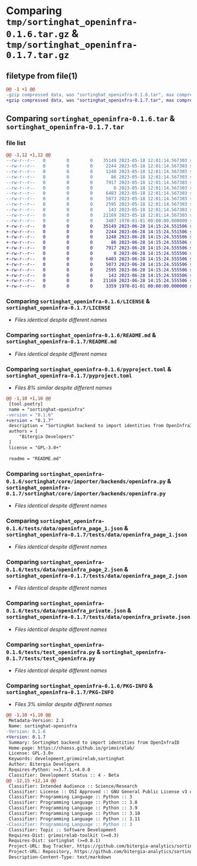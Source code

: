 # Comparing `tmp/sortinghat_openinfra-0.1.6.tar.gz` & `tmp/sortinghat_openinfra-0.1.7.tar.gz`

## filetype from file(1)

```diff
@@ -1 +1 @@
-gzip compressed data, was "sortinghat_openinfra-0.1.6.tar", max compression
+gzip compressed data, was "sortinghat_openinfra-0.1.7.tar", max compression
```

## Comparing `sortinghat_openinfra-0.1.6.tar` & `sortinghat_openinfra-0.1.7.tar`

### file list

```diff
@@ -1,12 +1,12 @@
--rw-r--r--   0        0        0    35149 2023-05-18 12:01:14.567303 sortinghat_openinfra-0.1.6/LICENSE
--rw-r--r--   0        0        0     2244 2023-05-18 12:01:14.567303 sortinghat_openinfra-0.1.6/README.md
--rw-r--r--   0        0        0     1248 2023-05-18 12:01:14.567303 sortinghat_openinfra-0.1.6/pyproject.toml
--rw-r--r--   0        0        0       86 2023-05-18 12:01:14.567303 sortinghat_openinfra-0.1.6/sortinghat/core/importer/backends/_version.py
--rw-r--r--   0        0        0     7917 2023-05-18 12:01:14.567303 sortinghat_openinfra-0.1.6/sortinghat/core/importer/backends/openinfra.py
--rw-r--r--   0        0        0        0 2023-05-18 12:01:14.567303 sortinghat_openinfra-0.1.6/tests/__init__.py
--rw-r--r--   0        0        0     6403 2023-05-18 12:01:14.567303 sortinghat_openinfra-0.1.6/tests/data/openinfra_page_1.json
--rw-r--r--   0        0        0     5073 2023-05-18 12:01:14.567303 sortinghat_openinfra-0.1.6/tests/data/openinfra_page_2.json
--rw-r--r--   0        0        0     2595 2023-05-18 12:01:14.567303 sortinghat_openinfra-0.1.6/tests/data/openinfra_private.json
--rw-r--r--   0        0        0      143 2023-05-18 12:01:14.567303 sortinghat_openinfra-0.1.6/tests/data/openinfra_token_error.json
--rw-r--r--   0        0        0    21169 2023-05-18 12:01:14.567303 sortinghat_openinfra-0.1.6/tests/test_openinfra.py
--rw-r--r--   0        0        0     3407 1970-01-01 00:00:00.000000 sortinghat_openinfra-0.1.6/PKG-INFO
+-rw-r--r--   0        0        0    35149 2023-06-28 14:15:24.551506 sortinghat_openinfra-0.1.7/LICENSE
+-rw-r--r--   0        0        0     2244 2023-06-28 14:15:24.551506 sortinghat_openinfra-0.1.7/README.md
+-rw-r--r--   0        0        0     1248 2023-06-28 14:15:24.555506 sortinghat_openinfra-0.1.7/pyproject.toml
+-rw-r--r--   0        0        0       86 2023-06-28 14:15:24.555506 sortinghat_openinfra-0.1.7/sortinghat/core/importer/backends/_version.py
+-rw-r--r--   0        0        0     7917 2023-06-28 14:15:24.555506 sortinghat_openinfra-0.1.7/sortinghat/core/importer/backends/openinfra.py
+-rw-r--r--   0        0        0        0 2023-06-28 14:15:24.555506 sortinghat_openinfra-0.1.7/tests/__init__.py
+-rw-r--r--   0        0        0     6403 2023-06-28 14:15:24.555506 sortinghat_openinfra-0.1.7/tests/data/openinfra_page_1.json
+-rw-r--r--   0        0        0     5073 2023-06-28 14:15:24.555506 sortinghat_openinfra-0.1.7/tests/data/openinfra_page_2.json
+-rw-r--r--   0        0        0     2595 2023-06-28 14:15:24.555506 sortinghat_openinfra-0.1.7/tests/data/openinfra_private.json
+-rw-r--r--   0        0        0      143 2023-06-28 14:15:24.555506 sortinghat_openinfra-0.1.7/tests/data/openinfra_token_error.json
+-rw-r--r--   0        0        0    21169 2023-06-28 14:15:24.555506 sortinghat_openinfra-0.1.7/tests/test_openinfra.py
+-rw-r--r--   0        0        0     3359 1970-01-01 00:00:00.000000 sortinghat_openinfra-0.1.7/PKG-INFO
```

### Comparing `sortinghat_openinfra-0.1.6/LICENSE` & `sortinghat_openinfra-0.1.7/LICENSE`

 * *Files identical despite different names*

### Comparing `sortinghat_openinfra-0.1.6/README.md` & `sortinghat_openinfra-0.1.7/README.md`

 * *Files identical despite different names*

### Comparing `sortinghat_openinfra-0.1.6/pyproject.toml` & `sortinghat_openinfra-0.1.7/pyproject.toml`

 * *Files 8% similar despite different names*

```diff
@@ -1,10 +1,10 @@
 [tool.poetry]
 name = "sortinghat-openinfra"
-version = "0.1.6"
+version = "0.1.7"
 description = "SortingHat backend to import identities from OpenInfraID"
 authors = [
     "Bitergia Developers"
 ]
 license = "GPL-3.0+"
 
 readme = "README.md"
```

### Comparing `sortinghat_openinfra-0.1.6/sortinghat/core/importer/backends/openinfra.py` & `sortinghat_openinfra-0.1.7/sortinghat/core/importer/backends/openinfra.py`

 * *Files identical despite different names*

### Comparing `sortinghat_openinfra-0.1.6/tests/data/openinfra_page_1.json` & `sortinghat_openinfra-0.1.7/tests/data/openinfra_page_1.json`

 * *Files identical despite different names*

### Comparing `sortinghat_openinfra-0.1.6/tests/data/openinfra_page_2.json` & `sortinghat_openinfra-0.1.7/tests/data/openinfra_page_2.json`

 * *Files identical despite different names*

### Comparing `sortinghat_openinfra-0.1.6/tests/data/openinfra_private.json` & `sortinghat_openinfra-0.1.7/tests/data/openinfra_private.json`

 * *Files identical despite different names*

### Comparing `sortinghat_openinfra-0.1.6/tests/test_openinfra.py` & `sortinghat_openinfra-0.1.7/tests/test_openinfra.py`

 * *Files identical despite different names*

### Comparing `sortinghat_openinfra-0.1.6/PKG-INFO` & `sortinghat_openinfra-0.1.7/PKG-INFO`

 * *Files 3% similar despite different names*

```diff
@@ -1,10 +1,10 @@
 Metadata-Version: 2.1
 Name: sortinghat-openinfra
-Version: 0.1.6
+Version: 0.1.7
 Summary: SortingHat backend to import identities from OpenInfraID
 Home-page: https://chaoss.github.io/grimoirelab/
 License: GPL-3.0+
 Keywords: development,grimoirelab,sortinghat
 Author: Bitergia Developers
 Requires-Python: >=3.7.1,<4.0.0
 Classifier: Development Status :: 4 - Beta
@@ -12,15 +12,14 @@
 Classifier: Intended Audience :: Science/Research
 Classifier: License :: OSI Approved :: GNU General Public License v3 or later (GPLv3+)
 Classifier: Programming Language :: Python :: 3
 Classifier: Programming Language :: Python :: 3.8
 Classifier: Programming Language :: Python :: 3.9
 Classifier: Programming Language :: Python :: 3.10
 Classifier: Programming Language :: Python :: 3.11
-Classifier: Programming Language :: Python :: 3
 Classifier: Topic :: Software Development
 Requires-Dist: grimoirelab-toolkit (>=0.3)
 Requires-Dist: sortinghat (>=0.8.1)
 Project-URL: Bug Tracker, https://github.com/bitergia-analytics/sortinghat-openinfra/issues
 Project-URL: Repository, https://github.com/bitergia-analytics/sortinghat-openinfra
 Description-Content-Type: text/markdown
```

